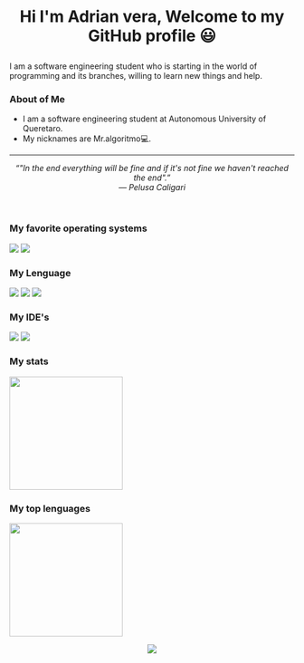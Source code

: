 <h1 align="center"> Hi I'm Adrian vera, Welcome to my GitHub profile  😃 </p></h1>

 I am a software engineering student who is starting in the world of programming and its branches, willing to learn new things and help.

### About of Me
- I am a software engineering student at Autonomous University of Queretaro.
- My nicknames are Mr.algoritmo💻.


<hr>
<p align="center">
   <i>“"In the end everything will be fine and if it's not fine we haven't reached the end".” </i>
   <br>
   <i>― Pelusa Caligari</i>
   <br>
</p>
<br>


### My favorite operating systems

<img src="https://img.shields.io/badge/Windows-0078D6?style=for-the-badge&logo=windows&logoColor=white"/></a>
<img src="https://img.shields.io/badge/Android-3DDC84?style=for-the-badge&logo=android&logoColor=white"/></a>

</p>

### My Lenguage

<a href="#"><img src="https://img.shields.io/badge/C%23-239120?style=for-the-badge&logo=c-sharp&logoColor=white"/></a>
<a href="#"><img src="https://img.shields.io/badge/Java-ED8B00?style=for-the-badge&logo=java&logoColor=white"/></a>
<a href="#"><img src="https://img.shields.io/badge/HTML5-E34F26?style=for-the-badge&logo=html5&logoColor=white"/></a>

</p>

### My IDE's
<a href="#"><img src="https://img.shields.io/badge/VS-0D1117.svg?style=rounded-square&logo=visualstudio&logoColor=purple"/></a>
<a href="#"><img src="https://img.shields.io/badge/Eclipse-0D1117.svg?style=rounded-square&logo=eclipse&logoColor=orange"/></a>

</p>

### My stats

<img src="https://github-readme-stats.vercel.app/api?username=AdrianVera47&show_icons=true&theme=radical"  height="200"/>

</p>

### My top lenguages    

<img src="https://github-readme-stats.vercel.app/api/top-langs/?username=AdrianVera47&langs_count=10&layout=compact&theme=radical"  height="200"/>

</p>


 <p align="center">
<a href="mailto: adrianvera417@gmail.com"><img src="https://img.shields.io/badge/Gmail-D14836?style=for-the-badge&logo=gmail&logoColor=white"/></a>
</p>

